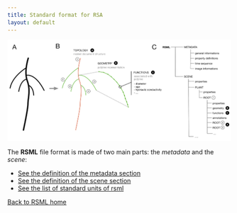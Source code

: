 ```yaml
---
title: Standard format for RSA
layout: default
---
```


[![RSML format schema](../images/format.png)](../images/format.png)

The **RSML** file format is made of two main parts: the *metadata* and the *scene*:

 - [See the definition of the metadata section](metadata)
 - [See the definition of the scene section](scene)
 - [See the list of standard units of rsml](units)
 
[Back to RSML home](../index)

